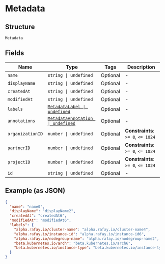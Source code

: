 
# Metadata

## Structure

`Metadata`

## Fields

| Name | Type | Tags | Description |
|  --- | --- | --- | --- |
| `name` | `string \| undefined` | Optional | - |
| `displayName` | `string \| undefined` | Optional | - |
| `createdAt` | `string \| undefined` | Optional | - |
| `modifiedAt` | `string \| undefined` | Optional | - |
| `labels` | [`MetadataLabel \| undefined`](../../doc/models/metadata-label.md) | Optional | - |
| `annotations` | [`MetadataAnnotation \| undefined`](../../doc/models/metadata-annotation.md) | Optional | - |
| `organizationID` | `number \| undefined` | Optional | **Constraints**: `>= 0`, `<= 1024` |
| `partnerID` | `number \| undefined` | Optional | **Constraints**: `>= 0`, `<= 1024` |
| `projectID` | `number \| undefined` | Optional | **Constraints**: `>= 0`, `<= 1024` |
| `id` | `string \| undefined` | Optional | - |

## Example (as JSON)

```json
{
  "name": "name0",
  "displayName": "displayName2",
  "createdAt": "createdAt6",
  "modifiedAt": "modifiedAt6",
  "labels": {
    "alpha.rafay.io/cluster-name": "alpha.rafay.io/cluster-name4",
    "alpha.rafay.io/instance-id": "alpha.rafay.io/instance-id6",
    "alpha.rafay.io/nodegroup-name": "alpha.rafay.io/nodegroup-name2",
    "beta.kubernetes.io/arch": "beta.kubernetes.io/arch6",
    "beta.kubernetes.io/instance-type": "beta.kubernetes.io/instance-type6"
  }
}
```

